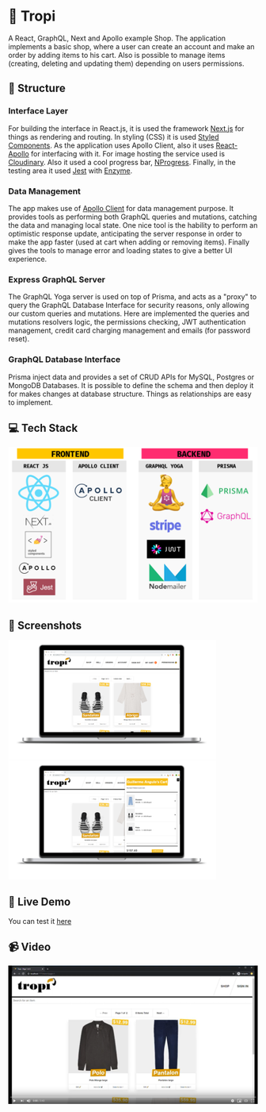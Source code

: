 # 👘 Tropi
A React, GraphQL, Next and Apollo example Shop. The application implements a basic shop, where a user can create an account and make an order by adding items to his cart. Also is possible to manage items (creating, deleting and updating them) depending on users permissions. 

## 🧱 Structure
### Interface Layer
For building the interface in React.js, it is used the framework [Next.js](https://nextjs.org/) for things as rendering and routing. In styling (CSS) it is used [Styled Components](https://www.styled-components.com/). As the application uses Apollo Client, also it uses [React-Apollo](https://github.com/apollographql/react-apollo) for interfacing with it. For image hosting the service used is [Cloudinary](https://cloudinary.com/). Also it used a cool progress bar, [NProgress](https://ricostacruz.com/nprogress/). Finally, in the testing area it used [Jest](https://jestjs.io/) with [Enzyme](https://airbnb.io/enzyme/).

### Data Management
The app makes use of [Apollo Client](https://www.apollographql.com/docs/react/) for data management purpose. It provides tools as performing both GraphQL queries and mutations, catching the data and managing local state. One nice tool is the hability to perform an optimistic response update, anticipating the server response in order to make the app faster (used at cart when adding or removing items). Finally gives the tools to manage error and loading states to give a better UI experience.

### Express GraphQL Server
The GraphQL Yoga server is used on top of Prisma, and acts as a "proxy" to query the GraphQL Database Interface for security reasons, only allowing our custom queries and mutations. Here are implemented the queries and mutations resolvers logic, the permissions checking, JWT authentication management, credit card charging management and emails (for password reset).

### GraphQL Database Interface
Prisma inject data and provides a set of CRUD APIs for MySQL, Postgres or MongoDB Databases. It is possible to define the schema and then deploy it for makes changes at database structure. Things as relationships are easy to implement. 

## 💻 Tech Stack
<img src="https://github.com/GuilleAngulo/react-graphql-shop/blob/master/frontend/snapshots/techs-stack.png" width="1000">

## 📸 Screenshots
<img src="https://github.com/GuilleAngulo/react-graphql-shop/blob/master/frontend/snapshots/home-shot.png" width="420"><img src="https://github.com/GuilleAngulo/react-graphql-shop/blob/master/frontend/snapshots/cart-shot.png" width="420">

## 🛒 Live Demo
You can test it [here](http://tropi.guilleangulo.me)

## 📹 Video
[![Watch the demo](https://github.com/GuilleAngulo/react-graphql-shop/blob/master/frontend/snapshots/frame.png)](https://youtu.be/MSxbtrsVcfQ)
